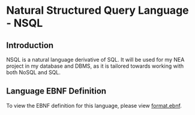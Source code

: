 # Natural Structured Query Language - NSQL

## Introduction

NSQL is a natural language derivative of SQL. It will be used for my NEA project in my database and DBMS, as it is tailored towards working with both NoSQL and SQL.

## Language EBNF Definition

To view the EBNF definition for this language, please view [format.ebnf](format.ebnf).

